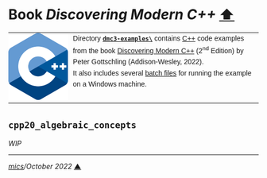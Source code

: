 # <span id="top">Book <i>Discovering Modern C++</i></span> <span style="size:30%;"><a href="../README.md">⬆</a></span>

<table style="font-family:Helvetica,Arial;font-size:14px;line-height:1.6;">
  <tr>
  <td style="border:0;padding:0 10px 0 0;min-width:120px;">
    <a href="https://isocpp.org/" rel="external"><img src="../docs/images/cpp_logo.png" width="120" alt="C++ project"/></a>
  </td>
  <td style="border:0;padding:0;vertical-align:text-top;">
    Directory <a href="."><strong><code>dmc3-examples\</code></strong></a> contains <a href="https://isocpp.org/" alt="C++">C++</a> code examples from the book <a href="https://github.com/petergottschling/dmc3" rel="external">Discovering Modern C++</a> (2<sup>nd</sup> Edition) by Peter Gottschling (Addison-Wesley, 2022).<br/>
  It also includes several <a href="https://en.wikibooks.org/wiki/Windows_Batch_Scripting" rel="external">batch files</a> for running the example on a Windows machine.
  </td>
  </tr>
</table>

## <span id="cpp20_algebraic_concepts">`cpp20_algebraic_concepts`</span>

*WIP*

***

*[mics](https://lampwww.epfl.ch/~michelou/)/October 2022* [**&#9650;**](#top)
<span id="bottom">&nbsp;</span>

<!-- href links -->
